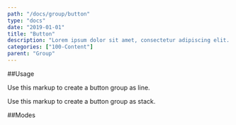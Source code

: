 ```yaml
---
path: "/docs/group/button"
type: "docs"
date: "2019-01-01"
title: "Button"
description: "Lorem ipsum dolor sit amet, consectetur adipiscing elit. Nunc tempus laoreet leo sit amet iaculis."
categories: ["100-Content"]
parent: "Group"
---
```


##Usage

Use this markup to create a button group as line.

<script type="text/plain" class="language-markup">
  <div class="group">
  
    <button type="button" class="btn">
      <span><!-- content --></span>
    </button>
    
    <button type="button" class="btn">
      <span><!-- content --></span>
    </button>
    
  </div>
</script>

Use this markup to create a button group as stack.

<script type="text/plain" class="language-markup">
  <div class="group">
  
    <span class="group_inner">
      <button type="button" class="btn">
        <span><!-- content --></span>
      </button>
      
      <button type="button" class="btn">
        <span><!-- content --></span>
      </button>
      
    </span>
  </div>
</script>

##Modes

<demo>
  <demovanilla src="demos/inline/demos/group/button-line" >
  </demovanilla>
  <demovanilla src="demos/inline/demos/group/button-stack">
  </demovanilla>
</demo>
